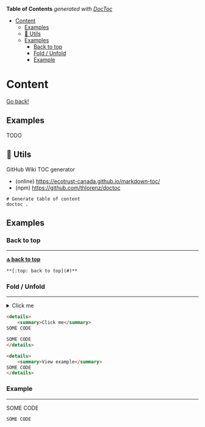 <!-- START doctoc generated TOC please keep comment here to allow auto update -->
<!-- DON'T EDIT THIS SECTION, INSTEAD RE-RUN doctoc TO UPDATE -->
**Table of Contents**  *generated with [DocToc](https://github.com/thlorenz/doctoc)*

- [Content](#content)
  - [Examples](#examples)
  - [💎 Utils](#-utils)
  - [Examples](#examples-1)
    - [Back to top](#back-to-top)
    - [Fold / Unfold](#fold--unfold)
    - [Example](#example)

<!-- END doctoc generated TOC please keep comment here to allow auto update -->


# Content 
[Go back!](../README.md)

## Examples
TODO

## 💎 Utils
GitHub Wiki TOC generator 
- (online) https://ecotrust-canada.github.io/markdown-toc/
- (npm) https://github.com/thlorenz/doctoc


```shell
# Generate table of content
doctoc .
```

## Examples

### Back to top
---
**[:top: back to top](#)**

```markdown
**[:top: back to top](#)**
```

### Fold / Unfold
---
<details>
    <summary>Click me</summary>
SOME CODE

SOME CODE
</details>

```markdown
<details>
    <summary>Click me</summary>
SOME CODE

SOME CODE
</details>

<details>
    <summary>View example</summary>
SOME CODE
</details>

```

### Example 
---
SOME CODE

```markdown
SOME CODE
```